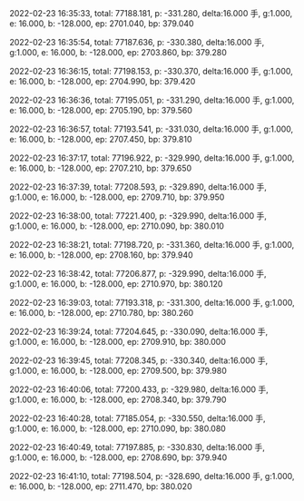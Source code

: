 2022-02-23 16:35:33, total: 77188.181, p: -331.280, delta:16.000 手, g:1.000, e: 16.000, b: -128.000, ep: 2701.040, bp: 379.040

2022-02-23 16:35:54, total: 77187.636, p: -330.380, delta:16.000 手, g:1.000, e: 16.000, b: -128.000, ep: 2703.860, bp: 379.280

2022-02-23 16:36:15, total: 77198.153, p: -330.370, delta:16.000 手, g:1.000, e: 16.000, b: -128.000, ep: 2704.990, bp: 379.420

2022-02-23 16:36:36, total: 77195.051, p: -331.290, delta:16.000 手, g:1.000, e: 16.000, b: -128.000, ep: 2705.190, bp: 379.560

2022-02-23 16:36:57, total: 77193.541, p: -331.030, delta:16.000 手, g:1.000, e: 16.000, b: -128.000, ep: 2707.450, bp: 379.810

2022-02-23 16:37:17, total: 77196.922, p: -329.990, delta:16.000 手, g:1.000, e: 16.000, b: -128.000, ep: 2707.210, bp: 379.650

2022-02-23 16:37:39, total: 77208.593, p: -329.890, delta:16.000 手, g:1.000, e: 16.000, b: -128.000, ep: 2709.710, bp: 379.950

2022-02-23 16:38:00, total: 77221.400, p: -329.990, delta:16.000 手, g:1.000, e: 16.000, b: -128.000, ep: 2710.090, bp: 380.010

2022-02-23 16:38:21, total: 77198.720, p: -331.360, delta:16.000 手, g:1.000, e: 16.000, b: -128.000, ep: 2708.160, bp: 379.940

2022-02-23 16:38:42, total: 77206.877, p: -329.990, delta:16.000 手, g:1.000, e: 16.000, b: -128.000, ep: 2710.970, bp: 380.120

2022-02-23 16:39:03, total: 77193.318, p: -331.300, delta:16.000 手, g:1.000, e: 16.000, b: -128.000, ep: 2710.780, bp: 380.260

2022-02-23 16:39:24, total: 77204.645, p: -330.090, delta:16.000 手, g:1.000, e: 16.000, b: -128.000, ep: 2709.910, bp: 380.000

2022-02-23 16:39:45, total: 77208.345, p: -330.340, delta:16.000 手, g:1.000, e: 16.000, b: -128.000, ep: 2709.500, bp: 379.980

2022-02-23 16:40:06, total: 77200.433, p: -329.980, delta:16.000 手, g:1.000, e: 16.000, b: -128.000, ep: 2708.340, bp: 379.790

2022-02-23 16:40:28, total: 77185.054, p: -330.550, delta:16.000 手, g:1.000, e: 16.000, b: -128.000, ep: 2710.090, bp: 380.080

2022-02-23 16:40:49, total: 77197.885, p: -330.830, delta:16.000 手, g:1.000, e: 16.000, b: -128.000, ep: 2708.690, bp: 379.940

2022-02-23 16:41:10, total: 77198.504, p: -328.690, delta:16.000 手, g:1.000, e: 16.000, b: -128.000, ep: 2711.470, bp: 380.020